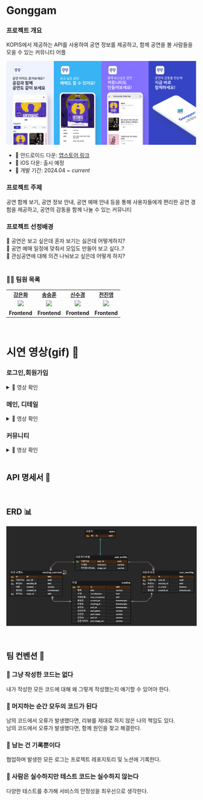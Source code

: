 # Gonggam

### 프로젝트 개요

KOPIS에서 제공하는 API를 사용하여 공연 정보를 제공하고, 함께 공연을 볼 사람들을 모을 수 있는 커뮤니티 어플

![image](./src/assets/images/result/frame1.png)

- 🔗 안드로이드 다운: [앱스토어 링크]()
- 🔗 iOS 다운: 출시 예정
- 📅 개발 기간: 2024.04 ~ _current_

### 프로젝트 주제

공연 함께 보기, 공연 정보 안내, 공연 예매 안내 등을 통해 사용자들에게
편리한 공연 경험을 제공하고, 공연의 감동을 함께 나눌 수 있는 커뮤니티
</br>

### 프로젝트 선정배경

🤔 공연은 보고 싶은데 혼자 보기는 싫은데 어떻게하지? </br>
🤔 공연 예매 일정에 맞춰서 모임도 만들어 보고 싶다..?</br>
🤔 관심공연에 대해 의견 나눠보고 싶은데 어떻게 하지?</br>
</br>

### 👩‍💻 팀원 목록

<table>
   <tr>
    <td align="center"><b><a href="https://github.com/murramge">강은화</a></b></td>
    <td align="center"><b><a href="https://github.com/SSH8560">송승훈</a></b></td>
    <td align="center"><b><a href="https://github.com/newsks">신수경</a></b></td>
    <td align="center"><b><a href="https://github.com/espoiryoung">전진영</a></b></td>
  </tr>
  <tr>
  <td align="center"><a href="https://github.com/murramge"><img src="https://avatars.githubusercontent.com/u/60298173?v=4" width="100px" /></a></td>
    <td align="center"><a href="https://github.com/SSH8560"><img src="https://avatars.githubusercontent.com/u/74501208?v=4" width="100px" /></a></td>  
    <td align="center"><a href="https://github.com/newsks"><img src="https://avatars.githubusercontent.com/u/129296269?v=4" width="100px" /></a></td>  
    <td align="center"><a href="https://github.com/espoiryoung"><img src="https://avatars.githubusercontent.com/u/80727081?v=4" width="100px" /></a></td>
  </tr>
  <tr>
    <td align="center"><b>Frontend</b></td>
    <td align="center"><b>Frontend</b></td>
    <td align="center"><b>Frontend</b></td>
    <td align="center"><b>Frontend</b></td>
  </tr>
</table>

<br/>

# 시연 영상(gif) 🎥

### 로그인,회원가입

<details>
<summary>👋 영상 확인</summary>
<!-- <img src="https://github.com/" width="30%"> -->
</details>

### 메인, 디테일

<details>
<summary>👋 영상 확인</summary>

</details>

### 커뮤니티

<details>
<summary>👋 영상 확인</summary>

</details>

<br/>

## API 명세서 📝

<!-- ![image](./src/assets/images/result/erd.png) -->

<br/>

## ERD 📊

![image](./src/assets/images/result/erd.png)

<br/>

## 팀 컨벤션 👭

### 💫 그냥 작성한 코드는 없다

내가 작성한 모든 코드에 대해 왜 그렇게 작성했는지 얘기할 수 있어야 한다.

### 💫 머지하는 순간 모두의 코드가 된다

남의 코드에서 오류가 발생했다면, 리뷰를 제대로 하지 않은 나의 책임도 있다. <br>
남의 코드에서 오류가 발생했다면, 함께 원인을 찾고 해결한다.

### 💫 남는 건 기록뿐이다

협업하며 발생한 모든 로그는 프로젝트 레포지토리 및 노션에 기록한다.

### 💫 사람은 실수하지만 테스트 코드는 실수하지 않는다

다양한 테스트를 추가해 서비스의 안정성을 최우선으로 생각한다.
